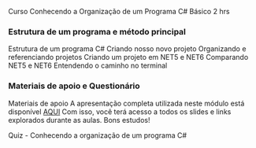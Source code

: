 Curso Conhecendo a Organização de um Programa C#
Básico
2 hrs

### Estrutura de um programa e método principal
Estrutura de um programa C#
Criando nosso novo projeto
Organizando e referenciando projetos
Criando um projeto em NET5 e NET6
Comparando NET5 e NET6
Entendendo o caminho no terminal

###  Materiais de apoio e Questionário
Materiais de apoio
A apresentação completa utilizada neste módulo está disponível [AQUI](https://https//hermes.dio.me/files/assets/266ecf5b-fd52-4cc6-8fa0-49aa72293f39.pptx) 
Com isso, você terá acesso a todos os slides e links explorados durante as aulas.
Bons estudos!

Quiz - Conhecendo a organização de um programa C#


